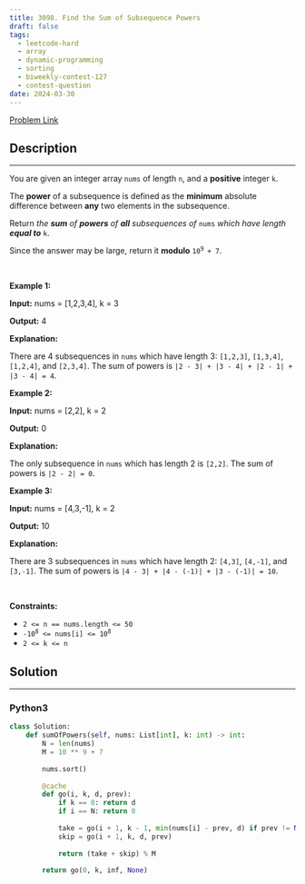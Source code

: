 ```yaml
---
title: 3098. Find the Sum of Subsequence Powers
draft: false
tags: 
  - leetcode-hard
  - array
  - dynamic-programming
  - sorting
  - biweekly-contest-127
  - contest-question
date: 2024-03-30
---
```


[Problem Link](https://leetcode.com/problems/find-the-sum-of-subsequence-powers/)

## Description

---
<p>You are given an integer array <code>nums</code> of length <code>n</code>, and a <strong>positive</strong> integer <code>k</code>.</p>

<p>The <strong>power</strong> of a <span data-keyword="subsequence-array">subsequence</span> is defined as the <strong>minimum</strong> absolute difference between <strong>any</strong> two elements in the subsequence.</p>

<p>Return <em>the <strong>sum</strong> of <strong>powers</strong> of <strong>all</strong> subsequences of </em><code>nums</code><em> which have length</em> <strong><em>equal to</em></strong> <code>k</code>.</p>

<p>Since the answer may be large, return it <strong>modulo</strong> <code>10<sup>9 </sup>+ 7</code>.</p>

<p>&nbsp;</p>
<p><strong class="example">Example 1:</strong></p>

<div class="example-block">
<p><strong>Input:</strong> <span class="example-io">nums = [1,2,3,4], k = 3</span></p>

<p><strong>Output:</strong> <span class="example-io">4</span></p>

<p><strong>Explanation:</strong></p>

<p>There are 4 subsequences in <code>nums</code> which have length 3: <code>[1,2,3]</code>, <code>[1,3,4]</code>, <code>[1,2,4]</code>, and <code>[2,3,4]</code>. The sum of powers is <code>|2 - 3| + |3 - 4| + |2 - 1| + |3 - 4| = 4</code>.</p>
</div>

<p><strong class="example">Example 2:</strong></p>

<div class="example-block">
<p><strong>Input:</strong> <span class="example-io">nums = [2,2], k = 2</span></p>

<p><strong>Output:</strong> <span class="example-io">0</span></p>

<p><strong>Explanation:</strong></p>

<p>The only subsequence in <code>nums</code> which has length 2 is&nbsp;<code>[2,2]</code>. The sum of powers is <code>|2 - 2| = 0</code>.</p>
</div>

<p><strong class="example">Example 3:</strong></p>

<div class="example-block">
<p><strong>Input:</strong> <span class="example-io">nums = [4,3,-1], k = 2</span></p>

<p><strong>Output:</strong> <span class="example-io">10</span></p>

<p><strong>Explanation:</strong></p>

<p>There are 3 subsequences in <code>nums</code> which have length 2: <code>[4,3]</code>, <code>[4,-1]</code>, and <code>[3,-1]</code>. The sum of powers is <code>|4 - 3| + |4 - (-1)| + |3 - (-1)| = 10</code>.</p>
</div>

<p>&nbsp;</p>
<p><strong>Constraints:</strong></p>

<ul>
	<li><code>2 &lt;= n == nums.length &lt;= 50</code></li>
	<li><code>-10<sup>8</sup> &lt;= nums[i] &lt;= 10<sup>8</sup> </code></li>
	<li><code>2 &lt;= k &lt;= n</code></li>
</ul>


## Solution

---
### Python3
``` py title='find-the-sum-of-subsequence-powers'
class Solution:
    def sumOfPowers(self, nums: List[int], k: int) -> int:
        N = len(nums)
        M = 10 ** 9 + 7
        
        nums.sort()
        
        @cache
        def go(i, k, d, prev):
            if k == 0: return d
            if i == N: return 0
            
            take = go(i + 1, k - 1, min(nums[i] - prev, d) if prev != None else inf, nums[i])
            skip = go(i + 1, k, d, prev)
            
            return (take + skip) % M
        
        return go(0, k, inf, None)
```

